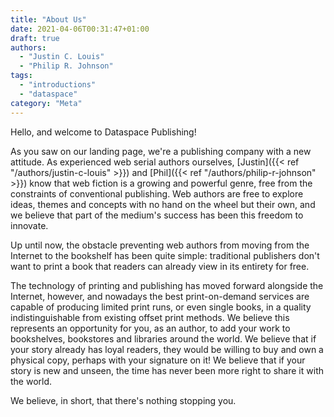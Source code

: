 ```yaml
---
title: "About Us"
date: 2021-04-06T00:31:47+01:00
draft: true
authors:
  - "Justin C. Louis"
  - "Philip R. Johnson"
tags:
  - "introductions"
  - "dataspace"
category: "Meta"
---
```


Hello, and welcome to Dataspace Publishing!

As you saw on our landing page, we're a publishing company with a new attitude.
As experienced web serial authors ourselves, [Justin]({{< ref "/authors/justin-c-louis" >}})
and [Phil]({{< ref "/authors/philip-r-johnson" >}}) know that web fiction is a
growing and powerful genre, free from the constraints of conventional
publishing. Web authors are free to explore ideas, themes and concepts with no
hand on the wheel but their own, and we believe that part of the medium's
success has been this freedom to innovate.

Up until now, the obstacle preventing web authors from moving from the Internet
to the bookshelf has been quite simple: traditional publishers don't want to
print a book that readers can already view in its entirety for free.

The technology of printing and publishing has moved forward alongside the
Internet, however, and nowadays the best print-on-demand services are capable of
producing limited print runs, or even single books, in a quality
indistinguishable from existing offset print methods. We believe this represents
an opportunity for you, as an author, to add your work to bookshelves,
bookstores and libraries around the world. We believe that if your story already
has loyal readers, they would be willing to buy and own a physical copy, perhaps
with your signature on it! We believe that if your story is new and unseen, the
time has never been more right to share it with the world.

We believe, in short, that there's nothing stopping you.
